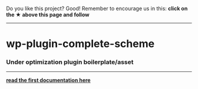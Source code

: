 
Do you like this project? Good! Remember to encourage us in this: <b>click on the ★ above this page and follow</b>

---

# wp-plugin-complete-scheme

### Under optimization plugin boilerplate/asset

---

[**read the first documentation here**](https://github.com/wordpress-projects-station/wp-plugin-complete-scheme/wiki)
